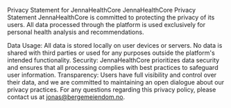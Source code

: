 Privacy Statement for JennaHealthCore
JennaHealthCore Privacy Statement
JennaHealthCore is committed to protecting the privacy of its users. All data processed through the platform is used exclusively for personal health analysis and recommendations.

Data Usage: All data is stored locally on user devices or servers. No data is shared with third parties or used for any purposes outside the platform's intended functionality.
Security: JennaHealthCore prioritizes data security and ensures that all processing complies with best practices to safeguard user information.
Transparency: Users have full visibility and control over their data, and we are committed to maintaining an open dialogue about our privacy practices.
For any questions regarding this privacy policy, please contact us at jonas@bergemeiendom.no.